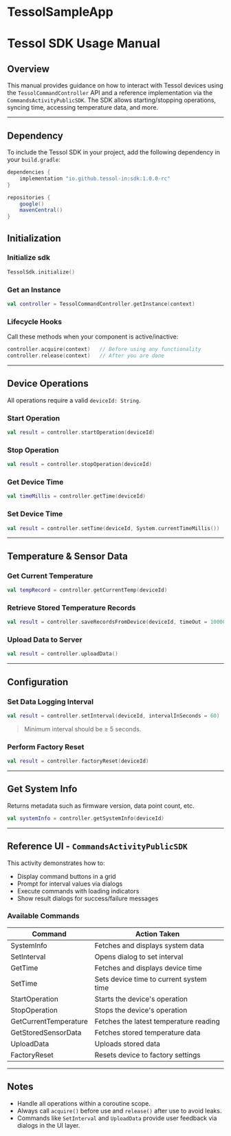 # TessolSampleApp
# Tessol SDK Usage Manual

## Overview

This manual provides guidance on how to interact with Tessol devices using the `TessolCommandController` API and a reference implementation via the `CommandsActivityPublicSDK`. The SDK allows starting/stopping operations, syncing time, accessing temperature data, and more.

---

## Dependency

To include the Tessol SDK in your project, add the following dependency in your `build.gradle`:

```groovy
dependencies {
    implementation "io.github.tessol-in:sdk:1.0.0-rc"
}

repositories {
    google()
    mavenCentral()
}
```



## Initialization

### Initialize sdk
```kotlin
TessolSdk.initialize()
```

### Get an Instance

```kotlin
val controller = TessolCommandController.getInstance(context)
```

### Lifecycle Hooks

Call these methods when your component is active/inactive:

```kotlin
controller.acquire(context)   // Before using any functionality
controller.release(context)   // After you are done
```

---

## Device Operations

All operations require a valid `deviceId: String`.

### Start Operation

```kotlin
val result = controller.startOperation(deviceId)
```

### Stop Operation

```kotlin
val result = controller.stopOperation(deviceId)
```

### Get Device Time

```kotlin
val timeMillis = controller.getTime(deviceId)
```

### Set Device Time

```kotlin
val result = controller.setTime(deviceId, System.currentTimeMillis())
```

---

## Temperature & Sensor Data

### Get Current Temperature

```kotlin
val tempRecord = controller.getCurrentTemp(deviceId)
```

### Retrieve Stored Temperature Records

```kotlin
val result = controller.saveRecordsFromDevice(deviceId, timeOut = 10000L)
```

### Upload Data to Server

```kotlin
val result = controller.uploadData()
```

---

## Configuration

### Set Data Logging Interval

```kotlin
val result = controller.setInterval(deviceId, intervalInSeconds = 60)
```

> Minimum interval should be ≥ 5 seconds.

### Perform Factory Reset

```kotlin
val result = controller.factoryReset(deviceId)
```

---

## Get System Info

Returns metadata such as firmware version, data point count, etc.

```kotlin
val systemInfo = controller.getSystemInfo(deviceId)
```

---

## Reference UI - `CommandsActivityPublicSDK`

This activity demonstrates how to:

- Display command buttons in a grid
- Prompt for interval values via dialogs
- Execute commands with loading indicators
- Show result dialogs for success/failure messages

### Available Commands

| Command                 | Action Taken                                |
|-------------------------|---------------------------------------------|
| SystemInfo              | Fetches and displays system data            |
| SetInterval             | Opens dialog to set interval                |
| GetTime                 | Fetches and displays device time            |
| SetTime                 | Sets device time to current system time     |
| StartOperation          | Starts the device's operation               |
| StopOperation           | Stops the device's operation                |
| GetCurrentTemperature   | Fetches the latest temperature reading      |
| GetStoredSensorData     | Fetches stored temperature data             |
| UploadData              | Uploads stored data                         |
| FactoryReset            | Resets device to factory settings           |

---

## Notes

- Handle all operations within a coroutine scope.
- Always call `acquire()` before use and `release()` after use to avoid leaks.
- Commands like `SetInterval` and `UploadData` provide user feedback via dialogs in the UI layer.

 
